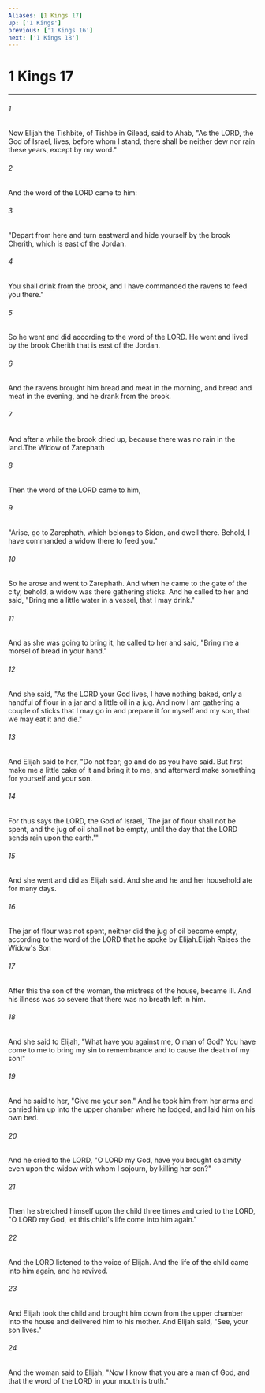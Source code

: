 ```yaml
---
Aliases: [1 Kings 17]
up: ['1 Kings']
previous: ['1 Kings 16']
next: ['1 Kings 18']
---
```

# 1 Kings 17
***



###### 1 
Now Elijah the Tishbite, of Tishbe in Gilead, said to Ahab, "As the LORD, the God of Israel, lives, before whom I stand, there shall be neither dew nor rain these years, except by my word." 

###### 2 
And the word of the LORD came to him: 

###### 3 
"Depart from here and turn eastward and hide yourself by the brook Cherith, which is east of the Jordan. 

###### 4 
You shall drink from the brook, and I have commanded the ravens to feed you there." 

###### 5 
So he went and did according to the word of the LORD. He went and lived by the brook Cherith that is east of the Jordan. 

###### 6 
And the ravens brought him bread and meat in the morning, and bread and meat in the evening, and he drank from the brook. 

###### 7 
And after a while the brook dried up, because there was no rain in the land.The Widow of Zarephath 

###### 8 
Then the word of the LORD came to him, 

###### 9 
"Arise, go to Zarephath, which belongs to Sidon, and dwell there. Behold, I have commanded a widow there to feed you." 

###### 10 
So he arose and went to Zarephath. And when he came to the gate of the city, behold, a widow was there gathering sticks. And he called to her and said, "Bring me a little water in a vessel, that I may drink." 

###### 11 
And as she was going to bring it, he called to her and said, "Bring me a morsel of bread in your hand." 

###### 12 
And she said, "As the LORD your God lives, I have nothing baked, only a handful of flour in a jar and a little oil in a jug. And now I am gathering a couple of sticks that I may go in and prepare it for myself and my son, that we may eat it and die." 

###### 13 
And Elijah said to her, "Do not fear; go and do as you have said. But first make me a little cake of it and bring it to me, and afterward make something for yourself and your son. 

###### 14 
For thus says the LORD, the God of Israel, 'The jar of flour shall not be spent, and the jug of oil shall not be empty, until the day that the LORD sends rain upon the earth.'" 

###### 15 
And she went and did as Elijah said. And she and he and her household ate for many days. 

###### 16 
The jar of flour was not spent, neither did the jug of oil become empty, according to the word of the LORD that he spoke by Elijah.Elijah Raises the Widow's Son 

###### 17 
After this the son of the woman, the mistress of the house, became ill. And his illness was so severe that there was no breath left in him. 

###### 18 
And she said to Elijah, "What have you against me, O man of God? You have come to me to bring my sin to remembrance and to cause the death of my son!" 

###### 19 
And he said to her, "Give me your son." And he took him from her arms and carried him up into the upper chamber where he lodged, and laid him on his own bed. 

###### 20 
And he cried to the LORD, "O LORD my God, have you brought calamity even upon the widow with whom I sojourn, by killing her son?" 

###### 21 
Then he stretched himself upon the child three times and cried to the LORD, "O LORD my God, let this child's life come into him again." 

###### 22 
And the LORD listened to the voice of Elijah. And the life of the child came into him again, and he revived. 

###### 23 
And Elijah took the child and brought him down from the upper chamber into the house and delivered him to his mother. And Elijah said, "See, your son lives." 

###### 24 
And the woman said to Elijah, "Now I know that you are a man of God, and that the word of the LORD in your mouth is truth."
